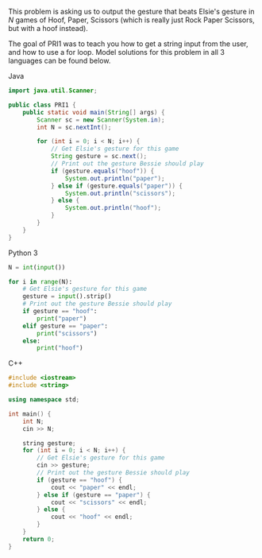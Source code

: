 This problem is asking us to output the gesture that beats Elsie's gesture in $N$ games of Hoof, Paper, Scissors (which is really just Rock Paper Scissors, but with a hoof instead).

The goal of PRI1 was to teach you how to get a string input from the user, and how to use a for loop. Model solutions for this problem in all 3 languages can be found below.

Java
```java
import java.util.Scanner;

public class PRI1 {
    public static void main(String[] args) {
        Scanner sc = new Scanner(System.in);
        int N = sc.nextInt();

        for (int i = 0; i < N; i++) {
            // Get Elsie's gesture for this game
            String gesture = sc.next();
            // Print out the gesture Bessie should play
            if (gesture.equals("hoof")) {
                System.out.println("paper");
            } else if (gesture.equals("paper")) {
                System.out.println("scissors");
            } else {
                System.out.println("hoof");
            }
        }
    }
}
```

Python 3
```python
N = int(input())

for i in range(N):
    # Get Elsie's gesture for this game
    gesture = input().strip()
    # Print out the gesture Bessie should play
    if gesture == "hoof":
        print("paper")
    elif gesture == "paper":
        print("scissors")
    else:
        print("hoof")
```

C++
```cpp
#include <iostream>
#include <string>

using namespace std;

int main() {
    int N;
    cin >> N;

    string gesture;
    for (int i = 0; i < N; i++) {
        // Get Elsie's gesture for this game
        cin >> gesture;
        // Print out the gesture Bessie should play
        if (gesture == "hoof") {
            cout << "paper" << endl;
        } else if (gesture == "paper") {
            cout << "scissors" << endl;
        } else {
            cout << "hoof" << endl;
        }
    }
    return 0;
}
```